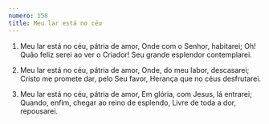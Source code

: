 ```yaml
---
numero: 158
title: Meu lar está no céu
---
```

1. Meu lar está no céu, pátria de amor,
Onde com o Senhor, habitarei;
Oh! Quão feliz serei ao ver o Criador!
Seu grande esplendor contemplarei.

2. Meu lar está no céu, pátria de amor,
Onde, do meu labor, descasarei;
Cristo me promete dar, pelo Seu favor,
Herança que no céus desfrutarei.

3. Meu lar está no céu, pátria de amor,
Em glória, com Jesus, lá entrarei;
Quando, enfim, chegar ao reino de esplendo,
Livre de toda a dor, repousarei.

